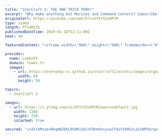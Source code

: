 ```yaml
---
title: "StarCraft 2: THE ONE-TRICK PONY!"
excerpt: "Why make anything but Marines and Command Centers? Subscribe for more videos: http://lowko.tv/youtube Swarming as Terran: https://www.youtube.com/watch?v=_pAQFBJmBXQ  If you have an awesome replay of StarCraft 2 that you think is worth casting, you can send it to replays@lowko.tv.  Check out Lowko merchandise:"
originalUrl: https://youtube.com/watch?v=UfVr53z8PCM
type: video
length: PT14M13S
publishedDateTime: 2019-01-16T12:11:09Z
heat: 50

featuredContent: "<iframe width=\"800\" height=\"500\" frameborder=\"0\" src=\"https://www.youtube.com/embed/UfVr53z8PCM\" allow=\"accelerometer; autoplay; encrypted-media; gyroscope; picture-in-picture\" allowfullscreen></iframe>"

provider:
  name: LowkoTV
  domain: lowko.tv
  images:
    - url: https://everyday-cc.github.io/starcraft2/assets/images/organizations/lowko.tv-50x50.jpg
      width: 50
      height: 50

topics:
  - StarCraft 2

images:
  - url: https://i.ytimg.com/vi/UfVr53z8PCM/maxresdefault.jpg
    width: 1280
    height: 720
    isCached: true

secured: "i+d1+XMzaa+NkqmN2EKL05HRiSO/nF8UeOnsyswJfdxY3V0SzLa3iNPhH/qavDj2keo37969SvxDVbLx0uEFzNk7XFweGcuUnC/mvKFUhaWlxpb4ATKEs1HQ5nE8CXWaEz1D7qOvr4TYfBumMEUojQKMWRtfXNvzpyBWIAceOmCljXBhH5M41cd4BGb/SSIl8TpvvSvInrK6S24Vz6dZJobK/ncEk7+L5yXGFXjX+X1mD96fX1iSoqa6op3ystpqmXGUlEY3sqOc1rdVhyFQfbbeJYqLEIe3rKxFqgcG9RI92lP+7lVTiGfG2l2xAy/aBwu+gocrvvGuRcsi+d4FrmgqfSvpSuX+V6e5QD+Lh3EM+N2VRR0OblBMsts+8VFN5c2N8viVo/aN34kDYPFfKmtNMCdvvJWdavro9MBhqlA=;qyM0yD6Bd9c7GZpuYRc+Tw=="
---
```


